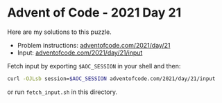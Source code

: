 # Advent of Code - 2021 Day 21
Here are my solutions to this puzzle.

* Problem instructions: [adventofcode.com/2021/day/21](https://adventofcode.com/2021/day/21)
* Input: [adventofcode.com/2021/day/21/input](https://adventofcode.com/2021/day/21/input)

Fetch input by exporting `$AOC_SESSION` in your shell and then:
```bash
curl -OJLsb session=$AOC_SESSION adventofcode.com/2021/day/21/input
```

or run `fetch_input.sh` in this directory.

